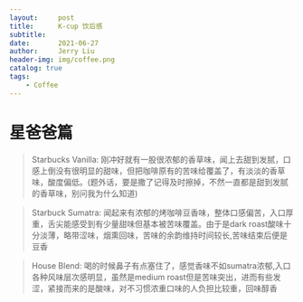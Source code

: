 ```yaml
---
layout:     post
title:      K-cup 饮后感
subtitle:   
date:       2021-06-27
author:     Jerry Liu
header-img: img/coffee.png
catalog: true
tags:
    - Coffee
---
```


# 星爸爸篇
<!--https://www.zhanlu.com.tw/%E5%92%96%E5%95%A1%E9%85%B8/  方式
https://www.coffeereview.com/review/sumatra-dark-k-cup/ 品鉴
https://www.delonghi.com/zh-cn/products/coffee/glossary 术语-->
> Starbucks Vanilla: 刚冲好就有一股很浓郁的香草味，闻上去甜到发腻，口感上倒没有很明显的甜味，但把咖啡原有的苦味给覆盖了，有淡淡的香草味，酸度偏低。(题外话，要是撒了记得及时擦掉，不然一直都是甜到发腻的香草味，别问我为什么知道)  

> Starbuck Sumatra: 闻起来有浓郁的烤咖啡豆香味，整体口感偏苦，入口厚重，舌尖能感受到有少量甜味但基本被苦味覆盖。由于是dark roast酸味十分淡薄，略带涩味，烟熏回味，苦味的余韵维持时间较长,苦味结束后便是豆香

> House Blend: 喝的时候鼻子有点塞住了，感觉香味不如sumatra浓郁,入口各种风味层次感明显，虽然是medium roast但是苦味突出，进而有些发涩，紧接而来的是酸味，对不习惯浓重口味的人负担比较重，回味醇香